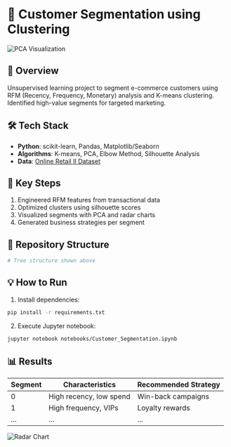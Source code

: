 # 🎯 Customer Segmentation using Clustering

![PCA Visualization](reports/pca_plot.png) <!-- Add your actual image path -->

## 📌 Overview
Unsupervised learning project to segment e-commerce customers using RFM (Recency, Frequency, Monetary) analysis and K-means clustering. Identified high-value segments for targeted marketing.

## 🛠️ Tech Stack
- **Python**: scikit-learn, Pandas, Matplotlib/Seaborn
- **Algorithms**: K-means, PCA, Elbow Method, Silhouette Analysis
- **Data**: [Online Retail II Dataset](https://archive.ics.uci.edu/ml/datasets/Online+Retail+II)

## 🚀 Key Steps
1. Engineered RFM features from transactional data
2. Optimized clusters using silhouette scores
3. Visualized segments with PCA and radar charts
4. Generated business strategies per segment

## 📂 Repository Structure
```bash
# Tree structure shown above
```

## 💡 How to Run
1. Install dependencies:
```bash
pip install -r requirements.txt
```
2. Execute Jupyter notebook:
```bash
jupyter notebook notebooks/Customer_Segmentation.ipynb
```

## 📊 Results
| Segment | Characteristics | Recommended Strategy |
|---------|-----------------|-----------------------|
| 0 | High recency, low spend | Win-back campaigns |
| 1 | High frequency, VIPs | Loyalty rewards |
| ... | ... | ... |

![Radar Chart](reports/radar_chart.png)
